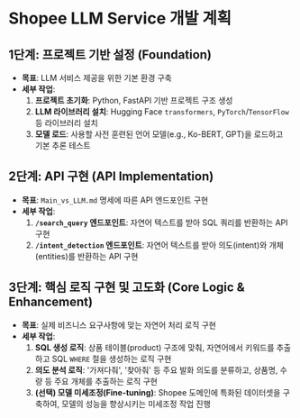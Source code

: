 # Shopee LLM Service 개발 계획

## 1단계: 프로젝트 기반 설정 (Foundation)
- **목표**: LLM 서비스 제공을 위한 기본 환경 구축
- **세부 작업**:
  1. **프로젝트 초기화**: Python, FastAPI 기반 프로젝트 구조 생성
  2. **LLM 라이브러리 설치**: Hugging Face `transformers`, `PyTorch`/`TensorFlow` 등 라이브러리 설치
  3. **모델 로드**: 사용할 사전 훈련된 언어 모델(e.g., Ko-BERT, GPT)을 로드하고 기본 추론 테스트

## 2단계: API 구현 (API Implementation)
- **목표**: `Main_vs_LLM.md` 명세에 따른 API 엔드포인트 구현
- **세부 작업**:
  1. **`/search_query` 엔드포인트**: 자연어 텍스트를 받아 SQL 쿼리를 반환하는 API 구현
  2. **`/intent_detection` 엔드포인트**: 자연어 텍스트를 받아 의도(intent)와 개체(entities)를 반환하는 API 구현

## 3단계: 핵심 로직 구현 및 고도화 (Core Logic & Enhancement)
- **목표**: 실제 비즈니스 요구사항에 맞는 자연어 처리 로직 구현
- **세부 작업**:
  1. **SQL 생성 로직**: 상품 테이블(product) 구조에 맞춰, 자연어에서 키워드를 추출하고 SQL `WHERE` 절을 생성하는 로직 구현
  2. **의도 분석 로직**: '가져다줘', '찾아줘' 등 주요 발화 의도를 분류하고, 상품명, 수량 등 주요 개체를 추출하는 로직 구현
  3. **(선택) 모델 미세조정(Fine-tuning)**: Shopee 도메인에 특화된 데이터셋을 구축하여, 모델의 성능을 향상시키는 미세조정 작업 진행
